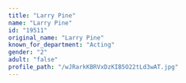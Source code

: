 ```yaml
---
title: "Larry Pine"
name: "Larry Pine"
id: "19511"
original_name: "Larry Pine"
known_for_department: "Acting"
gender: "2"
adult: "false"
profile_path: "/wJRarkKBRVxDzKIB5O22tLd3wAT.jpg"
---
```

